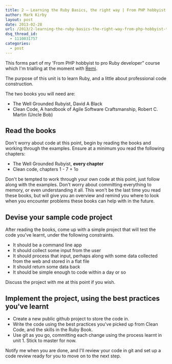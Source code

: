 ```yaml
---
title: 2 – Learning the Ruby Basics, the right way | From PHP hobbyist to pro Ruby developer course
author: Mark Kirby
layout: post
date: 2013-02-28
url: /2013/2-learning-the-ruby-basics-the-right-way-from-php-hobbyist-to-pro-ruby-developer-course/
dsq_thread_id:
  - 1110031757
categories:
  - post
---
```

This forms part of my 'From PHP hobbyist to pro Ruby developer&#8221; course which I'm trialling at the moment with [Remi][1].

The purpose of this unit is to learn Ruby, and a little about professional code construction.

The two books you will need are:

  * The Well Grounded Rubyist, David A Black
  * Clean Code, A handbook of Agile Software Craftsmanship, Robert C. Martin (Uncle Bob)

## Read the books

Don't worry about code at this point, begin by reading the books and working through the examples. Ensure at a minimum you read the following chapters:

  * The Well Grounded Rubyist, **every chapter**
  * Clean code, chapters 1 - 7 + 1o

Don't be tempted to work through your own code at this point, just follow along with the examples. Don't worry about committing everything to memory, or even understanding it all. This won't be the last time you read these books, but will give you an overview and remind you where to look when you encounter problems these books can help with in the future.

## Devise your sample code project

After reading the books, come up with a simple project that will test the code you've learnt, under the following constraints.

  * It should be a command line app
  * It should collect some input from the user
  * It should process that input, perhaps along with some data collected from the web and stored in a flat file
  * It should return some data back
  * It should be simple enough to code within a day or so

Discuss the project with me at this point if you wish.

## Implement the project, using the best practices you've learnt

  * Create a new public github project to store the code in.
  * Write the code using the best practices you've picked up from Clean Code, and the skills in the Ruby Book.
  * Use git as you go, committing each change using the process learnt in unit 1. Stick to master for now.

Notify me when you are done, and I'll review your code in git and set up a code review ready for you to move on to the next step.

 [1]: http://rshergold.github.com